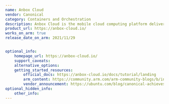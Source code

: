 ```yaml
---
name: Anbox Cloud
vendor: Canonical
category: Containers and Orchestration
description: Anbox Cloud is the mobile cloud computing platform delivered by Canonical.
product_url: https://anbox-cloud.io/
works_on_arm: true
release_date_on_arm: 2021/11/29


optional_info:
    homepage_url: https://anbox-cloud.io/
    support_caveats:
    alternative_options:
    getting_started_resources:
        official_docs: https://anbox-cloud.io/docs/tutorial/landing
        arm_content: https://community.arm.com/arm-community-blogs/b/infrastructure-solutions-blog/posts/canonical-android-anbox-cloud-on-arm
        vendor_announcement: https://ubuntu.com/blog/canonical-achieves-aws-graviton-ready-designation
optional_hidden_info:
    other_info:
---
```

